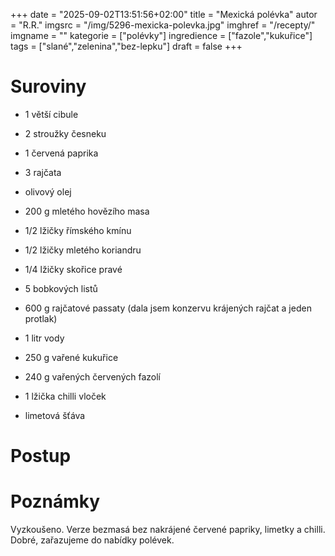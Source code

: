 
+++
date = "2025-09-02T13:51:56+02:00"
title = "Mexická polévka"
autor = "R.R."
imgsrc = "/img/5296-mexicka-polevka.jpg"
imghref = "/recepty/"
imgname = ""
kategorie = ["polévky"]
ingredience = ["fazole","kukuřice"]
tags = ["slané","zelenina","bez-lepku"]
draft = false
+++


# Suroviny
- 1 větší cibule
- 2 stroužky česneku
- 1 červená paprika
- 3 rajčata
- olivový olej
- 200 g mletého hovězího masa
- 1/2 lžičky římského kmínu
- 1/2 lžičky mletého koriandru
- 1/4 lžičky skořice pravé
- 5 bobkových listů

- 600 g rajčatové passaty (dala jsem konzervu krájených rajčat a jeden protlak)
- 1 litr vody
- 250 g vařené kukuřice 
- 240 g vařených červených fazolí 
- 1 lžička chilli vloček
- limetová šťáva
# Postup

<!--1. Na troše olivového oleje orestujte cibulku do zlatova spolu s červenou paprikou, ke konci přidejte česnek, aby nezhořknul, bude mu stačit narozdíl od cibule s paprikou jen chvilka. Všechno to dohromady zabere asi 5 minut.

2. Do směsi přidejte mleté maso, které během restování vařečkou rozdělujte na menší a menší kousíčky tak, aby se pěkně opeklo a rozsypalo do drobečků. To vám potrvá asi 7 minut.
3. Přisypte koření, promíchejte a ještě chvíli všechno dohromady restujte.

4. Přidejte sůl, rajčatovou passatu, chvilku provařte, a pak všechno zalijte vodou. Pokračujte ve vaření po dobu asi 35 minut, dokud maso nezměkne.

5. Do polévky přisypte scezenou a propláchnutou kukuřici a fazole, povařte asi 5 minut a můžete pomalu prostírat na stůl.

6. Polévku dochuťte chilli, limetovou šťávou a čerstvým pepřem. Ozdobit ji můžete koriandrem, avokádem nakrájeným na plátky a hlavně křupavými nachos!h--> 

# Poznámky
Vyzkoušeno. Verze bezmasá bez nakrájené červené papriky, limetky a chilli. Dobré, zařazujeme do nabídky polévek.
<!-- --> 